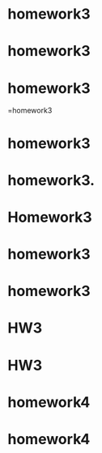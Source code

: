 # homework3
# homework3
# homework3
=homework3
# homework3
# homework3.
# Homework3
# homework3
# homework3
# HW3
# HW3
# homework4
# homework4
